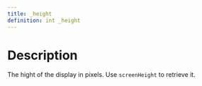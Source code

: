 ```yaml
---
title: _height
definition: int _height
---
```


# Description
The hight of the display in pixels. Use `screenHeight` to retrieve it.
